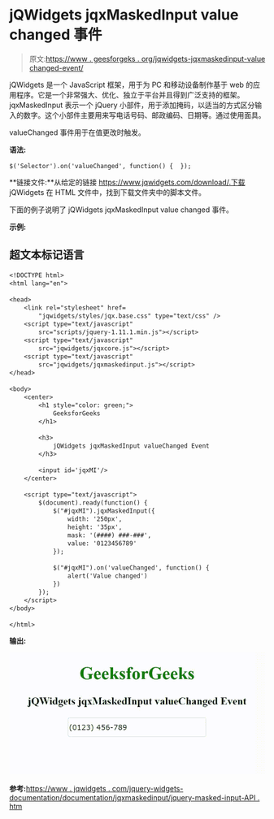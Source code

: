 # jQWidgets jqxMaskedInput value changed 事件

> 原文:[https://www . geesforgeks . org/jqwidgets-jqxmaskedinput-value changed-event/](https://www.geeksforgeeks.org/jqwidgets-jqxmaskedinput-valuechanged-event/)

jQWidgets 是一个 JavaScript 框架，用于为 PC 和移动设备制作基于 web 的应用程序。它是一个非常强大、优化、独立于平台并且得到广泛支持的框架。jqxMaskedInput 表示一个 jQuery 小部件，用于添加掩码，以适当的方式区分输入的数字。这个小部件主要用来写电话号码、邮政编码、日期等。通过使用面具。

valueChanged 事件用于在值更改时触发。

**语法:**

```
$('Selector').on('valueChanged', function() {  }); 
```

**链接文件:**从给定的链接 https://www.jqwidgets.com/download/.下载 jQWidgets 在 HTML 文件中，找到下载文件夹中的脚本文件。

> <link rel="”stylesheet”" href="”jqwidgets/styles/jqx.base.css”" type="”text/css”">

下面的例子说明了 jQWidgets jqxMaskedInput value changed 事件。

**示例:**

## 超文本标记语言

```
<!DOCTYPE html>
<html lang="en">

<head>
    <link rel="stylesheet" href=
        "jqwidgets/styles/jqx.base.css" type="text/css" />
    <script type="text/javascript" 
        src="scripts/jquery-1.11.1.min.js"></script>
    <script type="text/javascript" 
        src="jqwidgets/jqxcore.js"></script>
    <script type="text/javascript" 
        src="jqwidgets/jqxmaskedinput.js"></script>
</head>

<body>
    <center>
        <h1 style="color: green;">
            GeeksforGeeks
        </h1>

        <h3>
            jQWidgets jqxMaskedInput valueChanged Event
        </h3>

        <input id='jqxMI'/>
    </center>

    <script type="text/javascript">
        $(document).ready(function() {
            $("#jqxMI").jqxMaskedInput({
                width: '250px',
                height: '35px',
                mask: '(####) ###-###',
                value: '0123456789'
            });

            $("#jqxMI").on('valueChanged', function() {
                alert('Value changed')
            })
        });
    </script>
</body>

</html>
```

**输出:**

![](img/479648df5207a689c9616cd71920c819.png)

**参考:**[https://www . jqwidgets . com/jquery-widgets-documentation/documentation/jqxmaskedinput/jquery-masked-input-API . htm](https://www.jqwidgets.com/jquery-widgets-documentation/documentation/jqxmaskedinput/jquery-masked-input-api.htm)